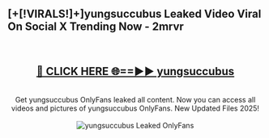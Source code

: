 <h2>[+[!VIRALS!]+]yungsuccubus Leaked Video Viral On Social X Trending Now - 2mrvr</h2>
<br>
<div align="center">
<h2><a href="https://libra.edu.pl?yungsuccubus" rel="nofollow">🔴 CLICK HERE 🌐==►► yungsuccubus</a></h2>
<br>
Get yungsuccubus OnlyFans leaked all content. Now you can access all videos and pictures of yungsuccubus OnlyFans. New Updated Files 2025!
<br>
<br>
<a href="https://libra.edu.pl?yungsuccubus" rel="nofollow" data-target="animated-image.originalLink"><img src="https://i.ibb.co.com/WyWwxjT/player-gif2.gif" alt="yungsuccubus Leaked OnlyFans" style="max-width: 100%; display: inline-block;" data-target="animated-image.originalImage"></a>
</div>
<br>